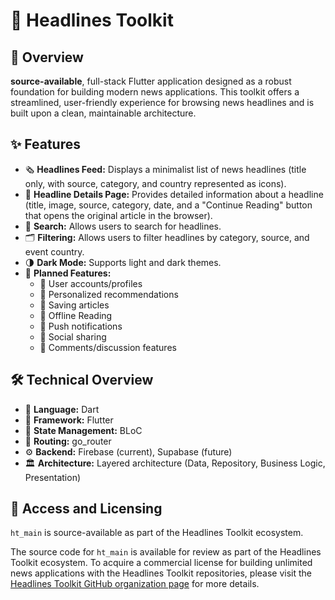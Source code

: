 # 📰 Headlines Toolkit

## 📖 Overview

**source-available**, full-stack Flutter application designed as a robust foundation for building modern news applications. This toolkit offers a streamlined, user-friendly experience for browsing news headlines and is built upon a clean, maintainable architecture.
## ✨ Features

-   🗞️ **Headlines Feed:** Displays a minimalist list of news headlines (title only, with source, category, and country represented as icons).
-   📃 **Headline Details Page:** Provides detailed information about a headline (title, image, source, category, date, and a "Continue Reading" button that opens the original article in the browser).
-   🔎 **Search:** Allows users to search for headlines.
-   🗂️ **Filtering:** Allows users to filter headlines by category, source, and event country.
-   🌗 **Dark Mode:** Supports light and dark themes.
-   📅 **Planned Features:**
    -   👥 User accounts/profiles
    -   🌟 Personalized recommendations
    -   💾 Saving articles
    -   📵 Offline Reading
    -   🔔 Push notifications
    -   🚀 Social sharing
    -   💬 Comments/discussion features

## 🛠️ Technical Overview

-   🎯 **Language:** Dart
-   💙 **Framework:** Flutter
-   🧱 **State Management:** BLoC
-   🔀 **Routing:** go_router
-   ⚙️ **Backend:** Firebase (current), Supabase (future)
-   🏛️ **Architecture:** Layered architecture (Data, Repository, Business Logic, Presentation)

## 🔑 Access and Licensing

`ht_main` is source-available as part of the Headlines Toolkit ecosystem.

The source code for `ht_main` is available for review as part of the Headlines
Toolkit ecosystem. To acquire a commercial license for building unlimited news
applications with the Headlines Toolkit repositories, please visit the
[Headlines Toolkit GitHub organization page](https://github.com/headlines-toolkit)
for more details.
